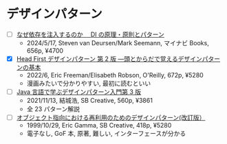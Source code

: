 # デザインパターン

- [ ] [なぜ依存を注入するのか　 DI の原理・原則とパターン](https://www.amazon.co.jp/dp/B0D1FNH7XB)
  - 2024/5/17, Steven van Deursen/Mark Seemann, マイナビ Books, 656p, ¥4700
- [x] [Head First デザインパターン 第 2 版 ―頭とからだで覚えるデザインパターンの基本](https://www.oreilly.co.jp/books/9784873119762/)
  - 2022/6, Eric Freeman/Elisabeth Robson, O'Reilly, 672p, ¥5280
  - 漫画みたいで分かりやすい, 最初に読むといい
- [ ] [Java 言語で学ぶデザインパターン入門第 3 版](https://www.amazon.co.jp/dp/B09HK66P5X)
  - 2021/11/13, 結城浩, SB Creative, 560p, ¥3861
  - 全 23 パターン解説
- [ ] [オブジェクト指向における再利用のためのデザインパターン(改訂版）](https://www.sbcr.jp/product/4797311126/)
  - 1999/10/29, Eric Gamma, SB Creative, 418p, ¥5280
  - 電子なし, GoF 本, 原著, 難しい, インターフェースが分かる
